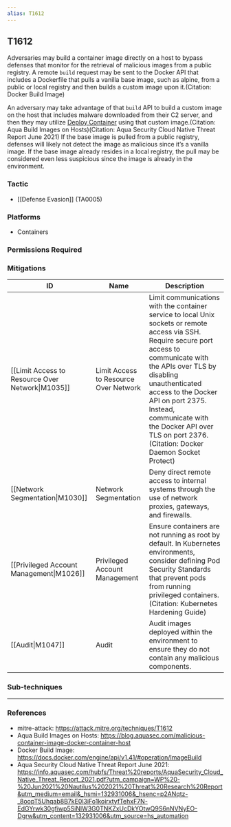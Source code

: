 ```yaml
---
alias: T1612
---
```


## T1612

Adversaries may build a container image directly on a host to bypass defenses that monitor for the retrieval of malicious images from a public registry. A remote <code>build</code> request may be sent to the Docker API that includes a Dockerfile that pulls a vanilla base image, such as alpine, from a public or local registry and then builds a custom image upon it.(Citation: Docker Build Image)

An adversary may take advantage of that <code>build</code> API to build a custom image on the host that includes malware downloaded from their C2 server, and then they may utilize [Deploy Container](https://attack.mitre.org/techniques/T1610) using that custom image.(Citation: Aqua Build Images on Hosts)(Citation: Aqua Security Cloud Native Threat Report June 2021) If the base image is pulled from a public registry, defenses will likely not detect the image as malicious since it’s a vanilla image. If the base image already resides in a local registry, the pull may be considered even less suspicious since the image is already in the environment. 


### Tactic
- [[Defense Evasion]] (TA0005)

### Platforms
- Containers

### Permissions Required

### Mitigations

| ID | Name | Description |
| --- | --- | --- |
| [[Limit Access to Resource Over Network\|M1035]] | Limit Access to Resource Over Network | Limit communications with the container service to local Unix sockets or remote access via SSH. Require secure port access to communicate with the APIs over TLS by disabling unauthenticated access to the Docker API on port 2375. Instead, communicate with the Docker API over TLS on port 2376.(Citation: Docker Daemon Socket Protect) |
| [[Network Segmentation\|M1030]] | Network Segmentation | Deny direct remote access to internal systems through the use of network proxies, gateways, and firewalls. |
| [[Privileged Account Management\|M1026]] | Privileged Account Management | Ensure containers are not running as root by default. In Kubernetes environments, consider defining Pod Security Standards that prevent pods from running privileged containers.(Citation: Kubernetes Hardening Guide) |
| [[Audit\|M1047]] | Audit | Audit images deployed within the environment to ensure they do not contain any malicious components. |

### Sub-techniques


---
### References

- mitre-attack: https://attack.mitre.org/techniques/T1612
- Aqua Build Images on Hosts: https://blog.aquasec.com/malicious-container-image-docker-container-host
- Docker Build Image: https://docs.docker.com/engine/api/v1.41/#operation/ImageBuild
- Aqua Security Cloud Native Threat Report June 2021: https://info.aquasec.com/hubfs/Threat%20reports/AquaSecurity_Cloud_Native_Threat_Report_2021.pdf?utm_campaign=WP%20-%20Jun2021%20Nautilus%202021%20Threat%20Research%20Report&utm_medium=email&_hsmi=132931006&_hsenc=p2ANqtz-_8oopT5Uhqab8B7kE0l3iFo1koirxtyfTehxF7N-EdGYrwk30gfiwp5SiNlW3G0TNKZxUcDkYOtwQ9S6nNVNyEO-Dgrw&utm_content=132931006&utm_source=hs_automation

